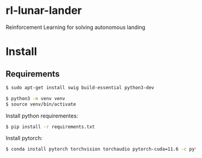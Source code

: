 # rl-lunar-lander
Reinforcement Learning for solving autonomous landing

# Install

## Requirements

```sh
$ sudo apt-get install swig build-essential python3-dev
```

```sh
$ python3 -m venv venv
$ source venv/bin/activate
```

Install python requirementes:
```sh
$ pip install -r requirements.txt
```

Install pytorch:
```sh
$ conda install pytorch torchvision torchaudio pytorch-cuda=11.6 -c pytorch -c nvidia
```
